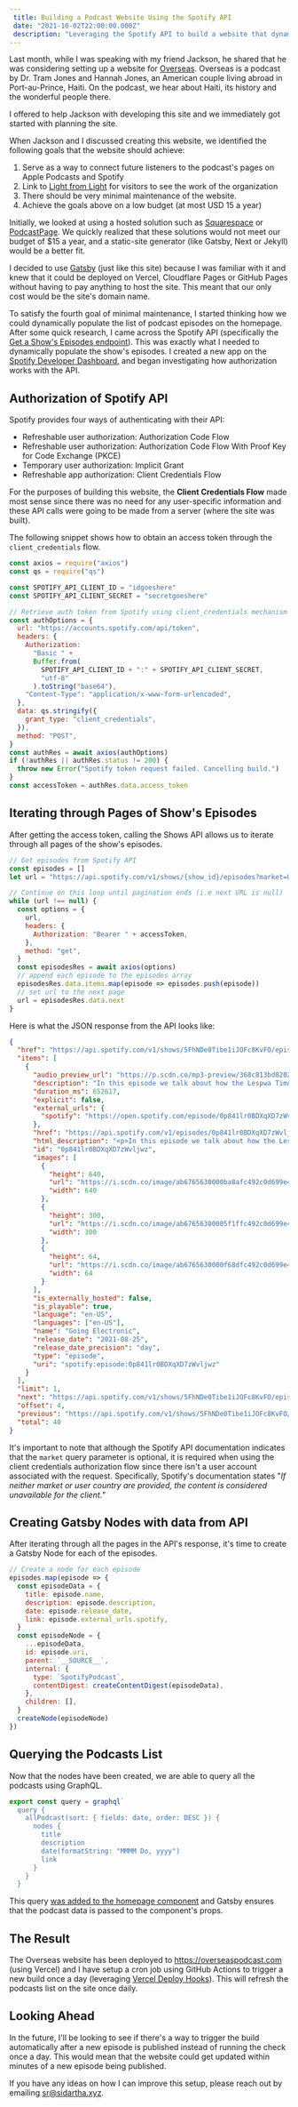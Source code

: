 ```yaml
---
 title: Building a Podcast Website Using the Spotify API
 date: "2021-10-02T22:00:00.000Z"
 description: "Leveraging the Spotify API to build a website that dynamically updates the podcast's episode list."
---
```


Last month, while I was speaking with my friend Jackson, he shared that he was considering setting up a website for [Overseas](https://open.spotify.com/show/5FhNDe0Tibe1iJOFc8KvFO). Overseas is a podcast by Dr. Tram Jones and Hannah Jones, an American couple living abroad in Port-au-Prince, Haiti. On the podcast, we hear about Haiti, its history and the wonderful people there.

I offered to help Jackson with developing this site and we immediately got started with planning the site. 

When Jackson and I discussed creating this website, we identified the following goals that the website should achieve:

1. Serve as a way to connect future listeners to the podcast's pages on Apple Podcasts and Spotify
1. Link to [Light from Light](https://www.lightfromlight.me) for visitors to see the work of the organization
1. There should be very minimal maintenance of the website.
1. Achieve the goals above on a low budget (at most USD 15 a year)

Initially, we looked at using a hosted solution such as [Squarespace](https://www.squarespace.com/website-design) or [PodcastPage](https://podcastpage.io). We quickly realized that these solutions would not meet our budget of $15 a year, and a static-site generator (like Gatsby, Next or Jekyll) would be a better fit.

I decided to use [Gatsby](https://www.gatsbyjs.com) (just like this site) because I was familiar with it and knew that it could be deployed on Vercel, Cloudflare Pages or GitHub Pages without having to pay anything to host the site. This meant that our only cost would be the site's domain name. 

To satisfy the fourth goal of minimal maintenance, I started thinking how we could dynamically populate the list of podcast episodes on the homepage. After some quick research, I came across the Spotify API (specifically the [Get a Show's Episodes endpoint](https://developer.spotify.com/documentation/web-api/reference/#endpoint-get-a-shows-episodes)). This was exactly what I needed to dynamically populate the show's episodes. I created a new app on the [Spotify Developer Dashboard](https://developer.spotify.com/dashboard/applications), and began investigating how authorization works with the API.

## Authorization of Spotify API

Spotify provides four ways of authenticating with their API:

- Refreshable user authorization: Authorization Code Flow
- Refreshable user authorization: Authorization Code Flow With Proof Key for Code Exchange (PKCE)
- Temporary user authorization: Implicit Grant
- Refreshable app authorization: Client Credentials Flow

For the purposes of building this website, the **Client Credentials Flow** made most sense since there was no need for any user-specific information and these API calls were going to be made from a server (where the site was built).

The following snippet shows how to obtain an access token through the `client_credentials` flow.

```javascript
const axios = require("axios")
const qs = require("qs")

const SPOTIFY_API_CLIENT_ID = "idgoeshere"
const SPOTIFY_API_CLIENT_SECRET = "secretgoeshere"

// Retrieve auth token from Spotify using client_credentials mechanism
const authOptions = {
  url: "https://accounts.spotify.com/api/token",
  headers: {
    Authorization:
      "Basic " +
      Buffer.from(
        SPOTIFY_API_CLIENT_ID + ":" + SPOTIFY_API_CLIENT_SECRET,
        "utf-8"
      ).toString("base64"),
    "Content-Type": "application/x-www-form-urlencoded",
  },
  data: qs.stringify({
    grant_type: "client_credentials",
  }),
  method: "POST",
}
const authRes = await axios(authOptions)
if (!authRes || authRes.status != 200) {
  throw new Error("Spotify token request failed. Cancelling build.")
}
const accessToken = authRes.data.access_token
```

## Iterating through Pages of Show's Episodes

After getting the access token, calling the Shows API allows us to iterate through all pages of the show's episodes.

```javascript
// Get episodes from Spotify API
const episodes = []
let url = "https://api.spotify.com/v1/shows/{show_id}/episodes?market=US"

// Continue on this loop until pagination ends (i.e next URL is null)
while (url !== null) {
  const options = {
    url,
    headers: {
      Authorization: "Bearer " + accessToken,
    },
    method: "get",
  }
  const episodesRes = await axios(options)
  // append each episode to the episodes array
  episodesRes.data.items.map(episode => episodes.push(episode))
  // set url to the next page
  url = episodesRes.data.next
}
```

Here is what the JSON response from the API looks like:

```json
{
  "href": "https://api.spotify.com/v1/shows/5FhNDe0Tibe1iJOFc8KvFO/episodes?offset=4&limit=1&market=US",
  "items": [
    {
      "audio_preview_url": "https://p.scdn.co/mp3-preview/368c813bd82026b8419d28e826d985cb1ff592dc",
      "description": "In this episode we talk about how the Lespwa Timoun moved from paper to electronic.  And wait...before you tune out and think it is boring, remember that everything in Haiti is anything but mundane.",
      "duration_ms": 652617,
      "explicit": false,
      "external_urls": {
        "spotify": "https://open.spotify.com/episode/0p841lr0BDXqXD7zWvljwz"
      },
      "href": "https://api.spotify.com/v1/episodes/0p841lr0BDXqXD7zWvljwz",
      "html_description": "<p>In this episode we talk about how the Lespwa Timoun moved from paper to electronic.  And wait...before you tune out and think it is boring, remember that everything in Haiti is anything but mundane.</p>",
      "id": "0p841lr0BDXqXD7zWvljwz",
      "images": [
        {
          "height": 640,
          "url": "https://i.scdn.co/image/ab6765630000ba8afc492c0d699e4076e8e32ff7",
          "width": 640
        },
        {
          "height": 300,
          "url": "https://i.scdn.co/image/ab67656300005f1ffc492c0d699e4076e8e32ff7",
          "width": 300
        },
        {
          "height": 64,
          "url": "https://i.scdn.co/image/ab6765630000f68dfc492c0d699e4076e8e32ff7",
          "width": 64
        }
      ],
      "is_externally_hosted": false,
      "is_playable": true,
      "language": "en-US",
      "languages": ["en-US"],
      "name": "Going Electronic",
      "release_date": "2021-08-25",
      "release_date_precision": "day",
      "type": "episode",
      "uri": "spotify:episode:0p841lr0BDXqXD7zWvljwz"
    }
  ],
  "limit": 1,
  "next": "https://api.spotify.com/v1/shows/5FhNDe0Tibe1iJOFc8KvFO/episodes?offset=5&limit=1&market=US",
  "offset": 4,
  "previous": "https://api.spotify.com/v1/shows/5FhNDe0Tibe1iJOFc8KvFO/episodes?offset=3&limit=1&market=US",
  "total": 40
}
```

It's important to note that although the Spotify API documentation indicates that the `market` query parameter is optional, it is required when using the client credentials authorization flow since there isn't a user account associated with the request. Specifically, Spotify's documentation states "_If neither market or user country are provided, the content is considered unavailable for the client._"

## Creating Gatsby Nodes with data from API

After iterating through all the pages in the API's response, it's time to create a Gatsby Node for each of the episodes.

```javascript
// Create a node for each episode
episodes.map(episode => {
  const episodeData = {
    title: episode.name,
    description: episode.description,
    date: episode.release_date,
    link: episode.external_urls.spotify,
  }
  const episodeNode = {
    ...episodeData,
    id: episode.uri,
    parent: `__SOURCE__`,
    internal: {
      type: `SpotifyPodcast`,
      contentDigest: createContentDigest(episodeData),
    },
    children: [],
  }
  createNode(episodeNode)
})
```

## Querying the Podcasts List

Now that the nodes have been created, we are able to query all the podcasts using GraphQL.

```javascript
export const query = graphql`
  query {
    allPodcast(sort: { fields: date, order: DESC }) {
      nodes {
        title
        description
        date(formatString: "MMMM Do, yyyy")
        link
      }
    }
  }
```

This query [was added to the homepage component](https://www.gatsbyjs.com/docs/how-to/querying-data/page-query/) and Gatsby ensures that the podcast data is passed to the component's props. 

## The Result

The Overseas website has been deployed to https://overseaspodcast.com (using Vercel) and I have setup a cron job using GitHub Actions to trigger a new build once a day (leveraging [Vercel Deploy Hooks](https://vercel.com/docs/git/deploy-hooks)). This will refresh the podcasts list on the site once daily.

## Looking Ahead

In the future, I'll be looking to see if there's a way to trigger the build automatically after a new episode is published instead of running the check once a day. This would mean that the website could get updated within minutes of a new episode being published.

If you have any ideas on how I can improve this setup, please reach out by emailing sr@sidartha.xyz.  
